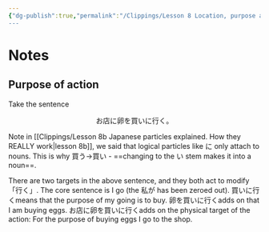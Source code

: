 ```yaml
---
{"dg-publish":true,"permalink":"/Clippings/Lesson 8 Location, purpose and transformation - keys to the ni particle and he particle/","title":"Lesson 8: Location, purpose and transformation - keys to the ni particle and he particle","tags":["youtube","videos","japanese"],"noteIcon":5,"created":"2024-11-25T11:26:55.473+09:00"}
---
```


# Notes

## Purpose of action
Take the sentence

<center>お店に卵を買いに行く。</center>

Note in [[Clippings/Lesson 8b Japanese particles explained. How they REALLY work\|lesson 8b]], we said that logical particles like に only attach to nouns.
This is why 買う→買い - ==changing to the い stem makes it into a noun==.

There are two targets in the above sentence, and they both act to modify 「行く」.
The core sentence is I go (the 私が has been zeroed out).
買いに行くmeans that the purpose of my going is to buy.
卵を買いに行くadds on that I am buying eggs.
お店に卵を買いに行くadds on the physical target of the action: For the purpose of buying eggs I go to the shop.

